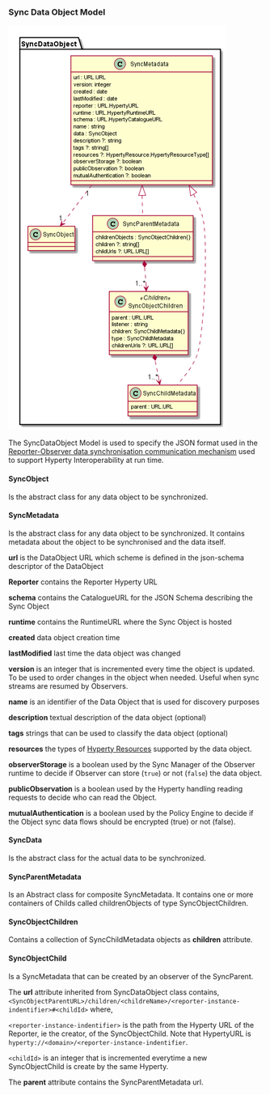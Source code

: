### Sync Data Object Model


![Sync Data Object Model](SyncDataObject.png)

The SyncDataObject Model is used to specify the JSON format used in the [Reporter-Observer data synchronisation communication mechanism](../../../messaging-framework/p2p-data-sync.md) used to support Hyperty Interoperability at run time.

#### SyncObject

Is the abstract class for any data object to be synchronized.

#### SyncMetadata

Is the abstract class for any data object to be synchronized. It contains metadata about the object to be synchronised and the data itself.

**url** is the DataObject URL which scheme is defined in the json-schema descriptor of the DataObject

**Reporter** contains the Reporter Hyperty URL

**schema** contains the CatalogueURL for the JSON Schema describing the Sync Object

**runtime** contains the RuntimeURL where the Sync Object is hosted

**created** data object creation time

**lastModified** last time the data object was changed

**version** is an integer that is incremented every time the object is updated. To be used to order changes in the object when needed. Useful when sync streams are resumed by Observers.

**name** is an identifier of the Data Object that is used for discovery purposes

**description** textual description of the data object (optional)

**tags** strings that can be used to classify the data object (optional)

**resources** the types of [Hyperty Resources](../hyperty-resource/readme.md) supported by the data object.

**observerStorage** is a boolean used by the Sync Manager of the Observer runtime to decide if Observer can store (`true`) or not (`false`) the data object.

**publicObservation** is a boolean used by the Hyperty handling reading requests to decide who can read the Object.

**mutualAuthentication** is a boolean used by the Policy Engine to decide if the Object sync data flows should be encrypted (true) or not (false).


#### SyncData

Is the abstract class for the actual data to be synchronized.

#### SyncParentMetadata

Is an Abstract class for composite SyncMetadata. It contains one or more containers of Childs called childrenObjects of type SyncObjectChildren.

#### SyncObjectChildren

Contains a collection of SyncChildMetadata objects as **children** attribute.

#### SyncObjectChild

Is a SyncMetadata that can be created by an observer of the SyncParent.

The **url** attribute inherited from SyncDataObject class contains, `<SyncObjectParentURL>/children/<childreName>/<reporter-instance-indentifier>#<childId>` where,

 `<reporter-instance-indentifier>` is the path from the Hyperty URL of the Reporter, ie the creator, of the SyncObjectChild. Note that HypertyURL is `hyperty://<domain>/<reporter-instance-indentifier`.

 `<childId>` is an integer that is incremented everytime a new SyncObjectChild is create by the same Hyperty.

The **parent** attribute contains the SyncParentMetadata url.
